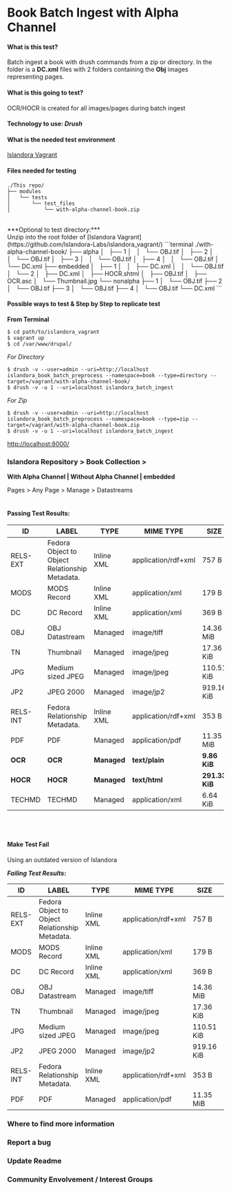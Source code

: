 # Book Batch Ingest with Alpha Channel

#### What is this test?<br/>
Batch ingest a book with drush commands from a zip or directory. In the folder is a **DC.xml** files with 2 folders containing the **Obj** images representing pages.<br/>

#### What is this going to test?<br/>
OCR/HOCR is created for all images/pages during batch ingest<br/>

#### Technology to use: *Drush*<br/>

#### What is the needed test environment<br/>
[Islandora Vagrant](https://github.com/Islandora-Labs/islandora_vagrant/)<br/>

#### Files needed for testing<br/>
```terminal
./This repo/
├── modules
│   └── tests
│       └── test_files
│           └── with-alpha-channel-book.zip
```
<br/>
***Optional to test directory:***<br/>
 Unzip into the root folder of [Islandora Vagrant](https://github.com/Islandora-Labs/islandora_vagrant/)
```terminal
./with-alpha-channel-book/
├── alpha
│   ├── 1
│   │   └── OBJ.tif
│   ├── 2
│   │   └── OBJ.tif
│   ├── 3
│   │   └── OBJ.tif
│   ├── 4
│   │   └── OBJ.tif
│   └── DC.xml
├── embedded
│   ├── 1
│   │   ├── DC.xml
│   │   └── OBJ.tif
│   └── 2
│       ├── DC.xml
│       ├── HOCR.shtml
│       ├── OBJ.tif
│       ├── OCR.asc
│       └── Thumbnail.jpg
└── nonalpha
    ├── 1
    │   └── OBJ.tif
    ├── 2
    │   └── OBJ.tif
    ├── 3
    │   └── OBJ.tif
    ├── 4
    │   └── OBJ.tif
    └── DC.xml
```
<br/>

#### Possible ways to test & Step by Step to replicate test<br/>
**From Terminal**
```terminal
$ cd path/to/islandora_vagrant
$ vagrant up
$ cd /var/www/drupal/
```
*For Directory*
```terminal
$ drush -v --user=admin --uri=http://localhost islandora_book_batch_preprocess --namespace=book --type=directory --target=/vagrant/with-alpha-channel-book/
$ drush -v -u 1 --uri=localhost islandora_batch_ingest
```
*For Zip*
```terminal
$ drush -v --user=admin --uri=http://localhost islandora_book_batch_preprocess --namespace=book --type=zip --target=/vagrant/with-alpha-channel-book.zip
$ drush -v -u 1 --uri=localhost islandora_batch_ingest
```

[http://localhost:8000/](http://localhost:8000/)<br/>

### Islandora Repository > Book Collection > <br/>

**With Alpha Channel | Without Alpha Channel | embedded**

Pages > Any Page > Manage > Datastreams<br/><br/>


#### Passing Test Results:

| ID       | LABEL                                          | TYPE        | MIME TYPE           | SIZE           | VERSIONS | OPERATIONS  | OPERATIONS   | OPERATIONS | OPERATIONS     |
|----------|------------------------------------------------|-------------|---------------------|----------------|----------|-------------|--------------|------------|----------------|
| RELS-EXT | Fedora Object to Object Relationship Metadata. | Inline XML  | application/rdf+xml | 757 B          | 2        |             | download     |            |                |
| MODS     | MODS Record                                    | Inline XML  | application/xml     | 179 B          | 1        | replace     | download     | delete     |                |
| DC       | DC Record                                      | Inline XML  | application/xml     | 369 B          | 1        | replace     | download     |            |                |
| OBJ      | OBJ Datastream                                 | Managed     | image/tiff          | 14.36 MiB      | 1        | replace     | download     | delete     |                |
| TN       | Thumbnail                                      | Managed     | image/jpeg          | 17.36 KiB      | 1        | replace     | download     |            | delete         |
| JPG      | Medium sized JPEG                              | Managed     | image/jpeg          | 110.51 KiB     | 1        | replace     | download     | delete     | regenerate     |
| JP2      | JPEG 2000                                      | Managed     | image/jp2           | 919.16 KiB     | 1        | replace     | download     |            | delete         |
| RELS-INT | Fedora Relationship Metadata.                  | Inline XML  | application/rdf+xml | 353 B          | 2        |             | download     | delete     |                |
| PDF      | PDF                                            | Managed     | application/pdf     | 11.35 MiB      | 1        | replace     | download     | delete     | regenerate     |
| **OCR**  | **OCR**                                        | **Managed** | **text/plain**      | **9.86 KiB**   | **1**    | **replace** | **download** | **delete** | **regenerate** |
| **HOCR** | **HOCR**                                       | **Managed** | **text/html**       | **291.33 KiB** | **1**    | **replace** | **download** | **delete** | **regenerate** |
| TECHMD   | TECHMD                                         | Managed     | application/xml     | 6.64 KiB       | 1        | replace     | download     | delete     | regenerate     |


<br/><br/>

#### Make Test Fail<br/>

Using an outdated version of Islandora<br/>

***Failing Test Results:***

| ID       | LABEL                                          | TYPE       | MIME TYPE           | SIZE       | VERSIONS | OPERATIONS | OPERATIONS | OPERATIONS | OPERATIONS |
|----------|------------------------------------------------|------------|---------------------|------------|----------|------------|------------|------------|------------|
| RELS-EXT | Fedora Object to Object Relationship Metadata. | Inline XML | application/rdf+xml | 757 B      | 2        |            | download   |            |            |
| MODS     | MODS Record                                    | Inline XML | application/xml     | 179 B      | 1        | replace    | download   | delete     |            |
| DC       | DC Record                                      | Inline XML | application/xml     | 369 B      | 1        | replace    | download   |            |            |
| OBJ      | OBJ Datastream                                 | Managed    | image/tiff          | 14.36 MiB  | 1        | replace    | download   | delete     |            |
| TN       | Thumbnail                                      | Managed    | image/jpeg          | 17.36 KiB  | 1        | replace    | download   | delete     | regenerate |
| JPG      | Medium sized JPEG                              | Managed    | image/jpeg          | 110.51 KiB | 1        | replace    | download   | delete     | regenerate |
| JP2      | JPEG 2000                                      | Managed    | image/jp2           | 919.16 KiB | 1        | replace    | download   | delete     | regenerate |
| RELS-INT | Fedora Relationship Metadata.                  | Inline XML | application/rdf+xml | 353 B      | 2        |            | download   | delete     |            |
| PDF      | PDF                                            | Managed    | application/pdf     | 11.35 MiB  | 1        | replace    | download   | delete     | regenerate |


### Where to find more information<br/>
### Report a bug<br/>
### Update Readme<br/>
### Community Envolvement / Interest Groups
